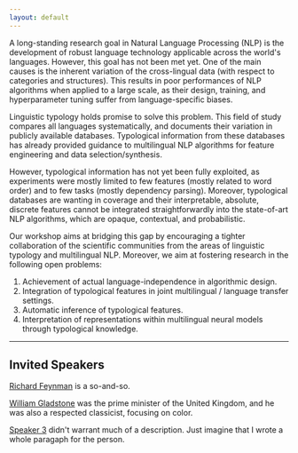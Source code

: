 ```yaml
---
layout: default
---
```


A long-standing research goal in Natural Language Processing (NLP) is the development of robust language technology applicable across the world's languages. However, this goal has not been met yet. One of the main causes is the inherent variation of the cross-lingual data (with respect to categories and structures). This results in poor performances of NLP algorithms when applied to a large scale, as their design, training, and hyperparameter tuning suffer from language-specific biases.

Linguistic typology holds promise to solve this problem. This field of study compares all languages systematically, and documents their variation in publicly available databases. Typological information from these databases has already provided guidance to multilingual NLP algorithms for feature engineering and data selection/synthesis.

However, typological information has not yet been fully exploited, as experiments were mostly limited to few features (mostly related to word order) and to few tasks (mostly dependency parsing). Moreover, typological databases are wanting in coverage and their interpretable, absolute, discrete features cannot be integrated straightforwardly into the state-of-art NLP algorithms, which are opaque, contextual, and probabilistic.

Our workshop aims at bridging this gap by encouraging a tighter collaboration of the scientific communities from the areas of linguistic typology and multilingual NLP. Moreover, we aim at fostering research in the following open problems:

1. Achievement of actual language-independence in algorithmic design.
2. Integration of typological features in joint multilingual / language transfer settings.
3. Automatic inference of typological features.
4. Interpretation of representations within multilingual neural models through typological knowledge.

---

## Invited Speakers

[Richard Feynman](https://www.google.com/) is a so-and-so.

[William Gladstone](https://www.google.com/) was the prime minister of the United Kingdom, and he was also a respected classicist, focusing on color.

[Speaker 3](https://www.google.com/) didn't warrant much of a description. Just imagine that I wrote a whole paragaph for the person.
